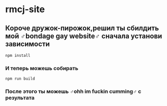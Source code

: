 # rmcj-site

## Короче дружок-пирожок,решил ты сбилдить мой ♂bondage gay website♂ сначала установи зависимости
```
npm install
```

### И теперь можешь собирать
```
npm run build
```
### После этого ты можешь ♂ohh im fuckin cumming♂ с результата
